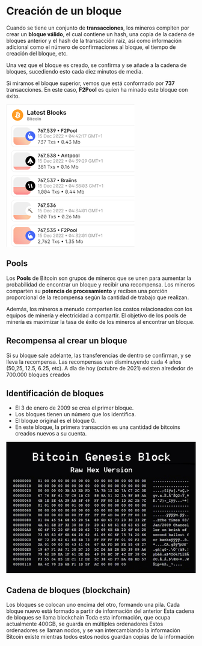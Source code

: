 # Creación de un bloque

Cuando se tiene un conjunto de **transacciones**, los mineros compiten por crear un **bloque válido**, el cual contiene un hash, una copia de la cadena de bloques anterior y el hash de la transacción raíz, así como información adicional como el número de confirmaciones al bloque, el tiempo de creación del bloque, etc.

Una vez que el bloque es creado, se confirma y se añade a la cadena de bloques, sucediendo esto cada diez minutos de media.

Si miramos el bloque superior, vemos que está conformado por **737** transacciones. En este caso, **F2Pool** es quien ha minado este bloque con éxito.

![](img/2022-12-15-17-22-55.png)

## Pools

Los **Pools** de Bitcoin son grupos de mineros que se unen para aumentar la probabilidad de encontrar un bloque y recibir una recompensa. Los mineros comparten su **potencia de procesamiento** y reciben una porción proporcional de la recompensa según la cantidad de trabajo que realizan.

Además, los mineros a menudo comparten los costos relacionados con los equipos de minería y electricidad a compartir. El objetivo de los pools de minería es maximizar la tasa de éxito de los mineros al encontrar un bloque.

## Recompensa al crear un bloque

Si su bloque sale adelante, las transferencias de dentro se confirman, y se lleva la recompensa.
Las recompensas van disminuyendo cada 4 años (50,25, 12.5, 6.25, etc).
A día de hoy (octubre de 2021) existen alrededor de 700.000 bloques creados

## Identificación de bloques

- El 3 de enero de 2009 se crea el primer bloque.
- Los bloques tienen un número que los identifica.
- El bloque original es el bloque 0.
- En este bloque, la primera transacción es una cantidad de bitcoins creados nuevos a su cuenta.

![](img/2022-11-06-22-55-15.png)

## Cadena de bloques (blockchain)

Los bloques se colocan uno encima del otro, formando una pila.
Cada bloque nuevo está formado a partir de información del anterior
Esta cadena de bloques se llama blockchain
Toda esta información, que ocupa actualmente 400GB, se guarda en múltiples ordenadores
Estos ordenadores se llaman nodos, y se van intercambiando la información
Bitcoin existe mientras todos estos nodos guardan copias de la información
